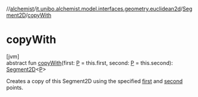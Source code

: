 //[alchemist](../../../index.md)/[it.unibo.alchemist.model.interfaces.geometry.euclidean2d](../index.md)/[Segment2D](index.md)/[copyWith](copy-with.md)

# copyWith

[jvm]\
abstract fun [copyWith](copy-with.md)(first: [P](index.md) = this.first, second: [P](index.md) = this.second): [Segment2D](index.md)<[P](index.md)>

Creates a copy of this Segment2D using the specified [first](copy-with.md) and [second](copy-with.md) points.
